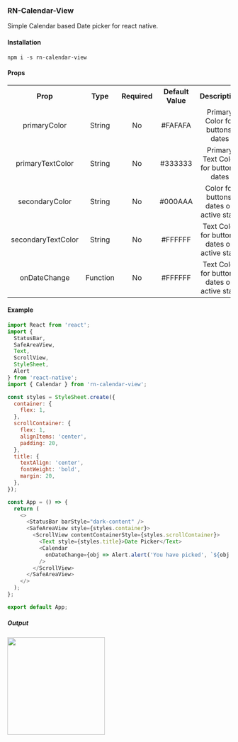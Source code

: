### **RN-Calendar-View**

Simple Calendar based Date picker for react native.

#### **Installation**

```shell
npm i -s rn-calendar-view
```

#### **Props**

<table style="text-align: center;">
  <tr>
    <th>Prop</th>
    <th>Type</th>
    <th>Required</th>
    <th>Default Value</th>
    <th>Description</th>
  </tr>
  <tr>
    <td>primaryColor</td>
    <td>String</td>
    <td>No</td>
    <td>#FAFAFA</td>
    <td>Primary Color for buttons, dates</td>
  </tr>
  <tr>
    <td>primaryTextColor</td>
    <td>String</td>
    <td>No</td>
    <td>#333333</td>
    <td>Primary Text Color for buttons, dates</td>
  </tr>
  <tr>
    <td>secondaryColor</td>
    <td>String</td>
    <td>No</td>
    <td>#000AAA</td>
    <td>Color for buttons, dates on active state</td>
  </tr>
  <tr>
    <td>secondaryTextColor</td>
    <td>String</td>
    <td>No</td>
    <td>#FFFFFF</td>
    <td>Text Color for buttons, dates on active state</td>
  </tr>
  <tr>
    <td>onDateChange</td>
    <td>Function</td>
    <td>No</td>
    <td>#FFFFFF</td>
    <td>Text Color for buttons, dates on active state</td>
  </tr>
</table>

#### **Example**

```javascript
import React from 'react';
import {
  StatusBar,
  SafeAreaView,
  Text,
  ScrollView,
  StyleSheet,
  Alert
} from 'react-native';
import { Calendar } from 'rn-calendar-view';

const styles = StyleSheet.create({
  container: {
    flex: 1,
  },
  scrollContainer: {
    flex: 1,
    alignItems: 'center',
    padding: 20,
  },
  title: {
    textAlign: 'center',
    fontWeight: 'bold',
    margin: 20,
  },
});

const App = () => {
  return (
    <>
      <StatusBar barStyle="dark-content" />
      <SafeAreaView style={styles.container}>
        <ScrollView contentContainerStyle={styles.scrollContainer}>
          <Text style={styles.title}>Date Picker</Text>
          <Calendar
            onDateChange={obj => Alert.alert('You have picked', `${obj.date}-${obj.month}-${obj.year}`)}
          />
        </ScrollView>
      </SafeAreaView>
    </>
  );
};

export default App;
```

##### **Output**

<img src="https://raw.githubusercontent.com/naveenvignesh5/rn-calendar-view/master/demo.gif" width="220px">
